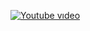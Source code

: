 [![Youtube vıdeo](https://img.youtube.com/vi/F8Mx4S76ThY/0.jpg)](https://www.youtube.com/watch?v=F8Mx4S76ThY)
